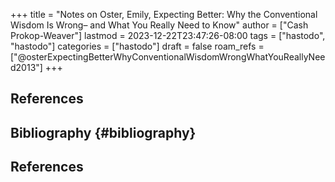 +++
title = "Notes on Oster, Emily, Expecting Better: Why the Conventional Wisdom Is Wrong– and What You Really Need to Know"
author = ["Cash Prokop-Weaver"]
lastmod = 2023-12-22T23:47:26-08:00
tags = ["hastodo", "hastodo"]
categories = ["hastodo"]
draft = false
roam_refs = ["@osterExpectingBetterWhyConventionalWisdomWrongWhatYouReallyNeed2013"]
+++

## References

<style>.csl-entry{text-indent: -1.5em; margin-left: 1.5em;}</style><div class="csl-bib-body">
</div>


## Bibliography {#bibliography}

## References

<style>.csl-entry{text-indent: -1.5em; margin-left: 1.5em;}</style><div class="csl-bib-body">
</div>
